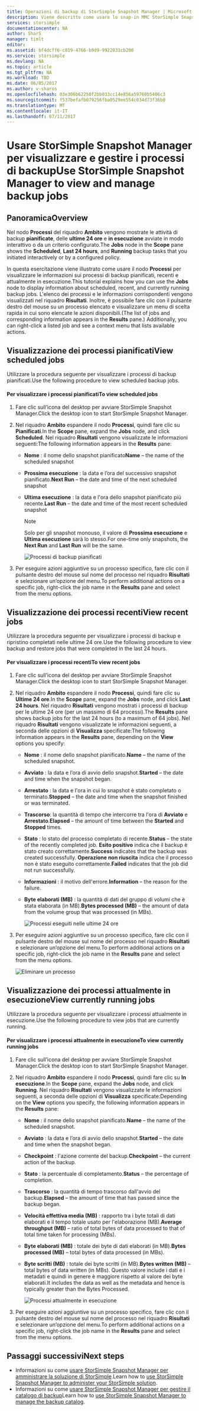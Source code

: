 ```yaml
---
title: Operazioni di backup di StorSimple Snapshot Manager | Microsoft Docs
description: Viene descritto come usare lo snap-in MMC StorSimple Snapshot Manager per visualizzare e gestire i processi di backup pianificati, attualmente in esecuzione e completati.
services: storsimple
documentationcenter: NA
author: SharS
manager: timlt
editor: 
ms.assetid: bf4dcff6-c819-4766-b9d9-9922831cb200
ms.service: storsimple
ms.devlang: NA
ms.topic: article
ms.tgt_pltfrm: NA
ms.workload: TBD
ms.date: 06/05/2017
ms.author: v-sharos
ms.openlocfilehash: 03e306b62250f2bb033cc14e856a59760b5406c3
ms.sourcegitcommit: f537befafb079256fba0529ee554c034d73f36b0
ms.translationtype: MT
ms.contentlocale: it-IT
ms.lasthandoff: 07/11/2017
---
```

# <a name="use-storsimple-snapshot-manager-to-view-and-manage-backup-jobs"></a><span data-ttu-id="46f77-103">Usare StorSimple Snapshot Manager per visualizzare e gestire i processi di backup</span><span class="sxs-lookup"><span data-stu-id="46f77-103">Use StorSimple Snapshot Manager to view and manage backup jobs</span></span>

## <a name="overview"></a><span data-ttu-id="46f77-104">Panoramica</span><span class="sxs-lookup"><span data-stu-id="46f77-104">Overview</span></span>
<span data-ttu-id="46f77-105">Nel nodo **Processi** del riquadro **Ambito** vengono mostrate le attività di backup **pianificate**, delle **ultime 24 ore** e **in esecuzione** avviate in modo interattivo o da un criterio configurato.</span><span class="sxs-lookup"><span data-stu-id="46f77-105">The **Jobs** node in the **Scope** pane shows the **Scheduled**, **Last 24 hours**, and **Running** backup tasks that you initiated interactively or by a configured policy.</span></span> 

<span data-ttu-id="46f77-106">In questa esercitazione viene illustrato come usare il nodo **Processi** per visualizzare le informazioni sui processi di backup pianificati, recenti e attualmente in esecuzione.</span><span class="sxs-lookup"><span data-stu-id="46f77-106">This tutorial explains how you can use the **Jobs** node to display information about scheduled, recent, and currently running backup jobs.</span></span> <span data-ttu-id="46f77-107">L'elenco dei processi e le informazioni corrispondenti vengono visualizzati nel riquadro **Risultati**. Inoltre, è possibile fare clic con il pulsante destro del mouse su un processo elencato e visualizzare un menu di scelta rapida in cui sono elencate le azioni disponibili.</span><span class="sxs-lookup"><span data-stu-id="46f77-107">(The list of jobs and corresponding information appears in the **Results** pane.) Additionally, you can right-click a listed job and see a context menu that lists available actions.</span></span>

## <a name="view-scheduled-jobs"></a><span data-ttu-id="46f77-108">Visualizzazione dei processi pianificati</span><span class="sxs-lookup"><span data-stu-id="46f77-108">View scheduled jobs</span></span>
<span data-ttu-id="46f77-109">Utilizzare la procedura seguente per visualizzare i processi di backup pianificati.</span><span class="sxs-lookup"><span data-stu-id="46f77-109">Use the following procedure to view scheduled backup jobs.</span></span>

#### <a name="to-view-scheduled-jobs"></a><span data-ttu-id="46f77-110">Per visualizzare i processi pianificati</span><span class="sxs-lookup"><span data-stu-id="46f77-110">To view scheduled jobs</span></span>
1. <span data-ttu-id="46f77-111">Fare clic sull’icona del desktop per avviare StorSimple Snapshot Manager.</span><span class="sxs-lookup"><span data-stu-id="46f77-111">Click the desktop icon to start StorSimple Snapshot Manager.</span></span> 
2. <span data-ttu-id="46f77-112">Nel riquadro **Ambito** espandere il nodo **Processi**, quindi fare clic su **Pianificati**.</span><span class="sxs-lookup"><span data-stu-id="46f77-112">In the **Scope** pane, expand the **Jobs** node, and click **Scheduled**.</span></span> <span data-ttu-id="46f77-113">Nel riquadro **Risultati** vengono visualizzate le informazioni seguenti:</span><span class="sxs-lookup"><span data-stu-id="46f77-113">The following information appears in the **Results** pane:</span></span>
   
   * <span data-ttu-id="46f77-114">**Nome** : il nome dello snapshot pianificato</span><span class="sxs-lookup"><span data-stu-id="46f77-114">**Name** – the name of the scheduled snapshot</span></span>
   * <span data-ttu-id="46f77-115">**Prossima esecuzione** : la data e l’ora del successivo snapshot pianificato.</span><span class="sxs-lookup"><span data-stu-id="46f77-115">**Next Run** – the date and time of the next scheduled snapshot</span></span>
   * <span data-ttu-id="46f77-116">**Ultima esecuzione** : la data e l'ora dello snapshot pianificato più recente.</span><span class="sxs-lookup"><span data-stu-id="46f77-116">**Last Run** – the date and time of the most recent scheduled snapshot</span></span>
     
     > [!NOTE]
     > <span data-ttu-id="46f77-117">Solo per gli snapshot monouso, il valore di **Prossima esecuzione** e **Ultima esecuzione** sarà lo stesso.</span><span class="sxs-lookup"><span data-stu-id="46f77-117">For one-time only snapshots, the **Next Run** and **Last Run** will be the same.</span></span>
     
     ![Processi di backup pianificati](./media/storsimple-snapshot-manager-manage-backup-jobs/HCS_SSM_Jobs_scheduled.png) 
3. <span data-ttu-id="46f77-119">Per eseguire azioni aggiuntive su un processo specifico, fare clic con il pulsante destro del mouse sul nome del processo nel riquadro **Risultati** e selezionare un’opzione del menu.</span><span class="sxs-lookup"><span data-stu-id="46f77-119">To perform additional actions on a specific job, right-click the job name in the **Results** pane and select from the menu options.</span></span>

## <a name="view-recent-jobs"></a><span data-ttu-id="46f77-120">Visualizzazione dei processi recenti</span><span class="sxs-lookup"><span data-stu-id="46f77-120">View recent jobs</span></span>
<span data-ttu-id="46f77-121">Utilizzare la procedura seguente per visualizzare i processi di backup e ripristino completati nelle ultime 24 ore.</span><span class="sxs-lookup"><span data-stu-id="46f77-121">Use the following procedure to view backup and restore jobs that were completed in the last 24 hours.</span></span>

#### <a name="to-view-recent-jobs"></a><span data-ttu-id="46f77-122">Per visualizzare i processi recenti</span><span class="sxs-lookup"><span data-stu-id="46f77-122">To view recent jobs</span></span>
1. <span data-ttu-id="46f77-123">Fare clic sull’icona del desktop per avviare StorSimple Snapshot Manager.</span><span class="sxs-lookup"><span data-stu-id="46f77-123">Click the desktop icon to start StorSimple Snapshot Manager.</span></span>
2. <span data-ttu-id="46f77-124">Nel riquadro **Ambito** espandere il nodo **Processi**, quindi fare clic su **Ultime 24 ore**.</span><span class="sxs-lookup"><span data-stu-id="46f77-124">In the **Scope** pane, expand the **Jobs** node, and click **Last 24 hours**.</span></span> <span data-ttu-id="46f77-125">Nel riquadro **Risultati** vengono mostrati i processi di backup per le ultime 24 ore (per un massimo di 64 processi).</span><span class="sxs-lookup"><span data-stu-id="46f77-125">The **Results** pane shows backup jobs for the last 24 hours (to a maximum of 64 jobs).</span></span> <span data-ttu-id="46f77-126">Nel riquadro **Risultati** vengono visualizzate le informazioni seguenti, a seconda delle opzioni di **Visualizza** specificate:</span><span class="sxs-lookup"><span data-stu-id="46f77-126">The following information appears in the **Results** pane, depending on the **View** options you specify:</span></span>
   
   * <span data-ttu-id="46f77-127">**Nome** : il nome dello snapshot pianificato.</span><span class="sxs-lookup"><span data-stu-id="46f77-127">**Name** – the name of the scheduled snapshot.</span></span>
   * <span data-ttu-id="46f77-128">**Avviato** : la data e l’ora di avvio dello snapshot.</span><span class="sxs-lookup"><span data-stu-id="46f77-128">**Started** – the date and time when the snapshot began.</span></span>
   * <span data-ttu-id="46f77-129">**Arrestato** : la data e l'ora in cui lo snapshot è stato completato o terminato.</span><span class="sxs-lookup"><span data-stu-id="46f77-129">**Stopped** – the date and time when the snapshot finished or was terminated.</span></span>
   * <span data-ttu-id="46f77-130">**Trascorso**: la quantità di tempo che intercorre tra l'ora di **Avviato** e **Arrestato**.</span><span class="sxs-lookup"><span data-stu-id="46f77-130">**Elapsed** – the amount of time between the **Started** and **Stopped** times.</span></span>
   * <span data-ttu-id="46f77-131">**Stato** : lo stato del processo completato di recente.</span><span class="sxs-lookup"><span data-stu-id="46f77-131">**Status** – the state of the recently completed job.</span></span> <span data-ttu-id="46f77-132">**Esito positivo** indica che il backup è stato creato correttamente.</span><span class="sxs-lookup"><span data-stu-id="46f77-132">**Success** indicates that the backup was created successfully.</span></span> <span data-ttu-id="46f77-133">**Operazione non riuscita** indica che il processo non è stato eseguito correttamente.</span><span class="sxs-lookup"><span data-stu-id="46f77-133">**Failed** indicates that the job did not run successfully.</span></span>
   * <span data-ttu-id="46f77-134">**Informazioni** : il motivo dell'errore.</span><span class="sxs-lookup"><span data-stu-id="46f77-134">**Information** – the reason for the failure.</span></span>
   * <span data-ttu-id="46f77-135">**Byte elaborati (MB)** : la quantità di dati del gruppo di volumi che è stata elaborata (in MB).</span><span class="sxs-lookup"><span data-stu-id="46f77-135">**Bytes processed (MB)** – the amount of data from the volume group that was processed (in MBs).</span></span> 
     
     ![Processi eseguiti nelle ultime 24 ore](./media/storsimple-snapshot-manager-manage-backup-jobs/HCS_SSM_Jobs_Last_24_hours.png) 
3. <span data-ttu-id="46f77-137">Per eseguire azioni aggiuntive su un processo specifico, fare clic con il pulsante destro del mouse sul nome del processo nel riquadro **Risultati** e selezionare un’opzione del menu.</span><span class="sxs-lookup"><span data-stu-id="46f77-137">To perform additional actions on a specific job, right-click the job name in the **Results** pane and select from the menu options.</span></span>
   
    ![Eliminare un processo](./media/storsimple-snapshot-manager-manage-backup-catalog/HCS_SSM_Delete_backup.png)

## <a name="view-currently-running-jobs"></a><span data-ttu-id="46f77-139">Visualizzazione dei processi attualmente in esecuzione</span><span class="sxs-lookup"><span data-stu-id="46f77-139">View currently running jobs</span></span>
<span data-ttu-id="46f77-140">Utilizzare la procedura seguente per visualizzare i processi attualmente in esecuzione.</span><span class="sxs-lookup"><span data-stu-id="46f77-140">Use the following procedure to view jobs that are currently running.</span></span>

#### <a name="to-view-currently-running-jobs"></a><span data-ttu-id="46f77-141">Per visualizzare i processi attualmente in esecuzione</span><span class="sxs-lookup"><span data-stu-id="46f77-141">To view currently running jobs</span></span>
1. <span data-ttu-id="46f77-142">Fare clic sull’icona del desktop per avviare StorSimple Snapshot Manager.</span><span class="sxs-lookup"><span data-stu-id="46f77-142">Click the desktop icon to start StorSimple Snapshot Manager.</span></span>
2. <span data-ttu-id="46f77-143">Nel riquadro **Ambito** espandere il nodo **Processi**, quindi fare clic su **In esecuzione**.</span><span class="sxs-lookup"><span data-stu-id="46f77-143">In the **Scope** pane, expand the **Jobs** node, and click **Running**.</span></span> <span data-ttu-id="46f77-144">Nel riquadro **Risultati** vengono visualizzate le informazioni seguenti, a seconda delle opzioni di **Visualizza** specificate:</span><span class="sxs-lookup"><span data-stu-id="46f77-144">Depending on the **View** options you specify, the following information appears in the **Results** pane:</span></span>
   
   * <span data-ttu-id="46f77-145">**Nome** : il nome dello snapshot pianificato.</span><span class="sxs-lookup"><span data-stu-id="46f77-145">**Name** – the name of the scheduled snapshot.</span></span>
   * <span data-ttu-id="46f77-146">**Avviato** : la data e l’ora di avvio dello snapshot.</span><span class="sxs-lookup"><span data-stu-id="46f77-146">**Started** – the date and time when the snapshot began.</span></span>
   * <span data-ttu-id="46f77-147">**Checkpoint** : l'azione corrente del backup.</span><span class="sxs-lookup"><span data-stu-id="46f77-147">**Checkpoint** – the current action of the backup.</span></span>
   * <span data-ttu-id="46f77-148">**Stato** : la percentuale di completamento.</span><span class="sxs-lookup"><span data-stu-id="46f77-148">**Status** – the percentage of completion.</span></span>
   * <span data-ttu-id="46f77-149">**Trascorso** : la quantità di tempo trascorso dall'avvio del backup.</span><span class="sxs-lookup"><span data-stu-id="46f77-149">**Elapsed** – the amount of time that has passed since the backup began.</span></span> 
   * <span data-ttu-id="46f77-150">**Velocità effettiva media (MB)** : rapporto tra i byte totali di dati elaborati e il tempo totale usato per l'elaborazione (MB).</span><span class="sxs-lookup"><span data-stu-id="46f77-150">**Average throughput (MB)** – ratio of total bytes of data processed to that of total time taken for processing (MBs).</span></span>
   * <span data-ttu-id="46f77-151">**Byte elaborati (MB)** : totale dei byte di dati elaborati (in MB).</span><span class="sxs-lookup"><span data-stu-id="46f77-151">**Bytes processed (MB)** – total bytes of data processed (in MBs).</span></span>
   * <span data-ttu-id="46f77-152">**Byte scritti (MB)** : totale dei byte scritti (in MB).</span><span class="sxs-lookup"><span data-stu-id="46f77-152">**Bytes written (MB)** – total bytes of data written (in MBs).</span></span> <span data-ttu-id="46f77-153">Questo valore include i dati e i metadati e quindi in genere è maggiore rispetto al valore dei byte elaborati.</span><span class="sxs-lookup"><span data-stu-id="46f77-153">It includes the data as well as the metadata and hence is typically greater than the Bytes Processed.</span></span>
     
     ![Processi attualmente in esecuzione](./media/storsimple-snapshot-manager-manage-backup-jobs/HCS_SSM_Jobs_running.png)
3. <span data-ttu-id="46f77-155">Per eseguire azioni aggiuntive su un processo specifico, fare clic con il pulsante destro del mouse sul nome del processo nel riquadro **Risultati** e selezionare un’opzione del menu.</span><span class="sxs-lookup"><span data-stu-id="46f77-155">To perform additional actions on a specific job, right-click the job name in the **Results** pane and select from the menu options.</span></span>

## <a name="next-steps"></a><span data-ttu-id="46f77-156">Passaggi successivi</span><span class="sxs-lookup"><span data-stu-id="46f77-156">Next steps</span></span>
* <span data-ttu-id="46f77-157">Informazioni su come [usare StorSimple Snapshot Manager per amministrare la soluzione di StorSimple](storsimple-snapshot-manager-admin.md).</span><span class="sxs-lookup"><span data-stu-id="46f77-157">Learn how to [use StorSimple Snapshot Manager to administer your StorSimple solution](storsimple-snapshot-manager-admin.md).</span></span>
* <span data-ttu-id="46f77-158">Informazioni su come [usare StorSimple Snapshot Manager per gestire il catalogo di backup](storsimple-snapshot-manager-manage-backup-catalog.md)</span><span class="sxs-lookup"><span data-stu-id="46f77-158">Learn how to [use StorSimple Snapshot Manager to manage the backup catalog](storsimple-snapshot-manager-manage-backup-catalog.md).</span></span>

